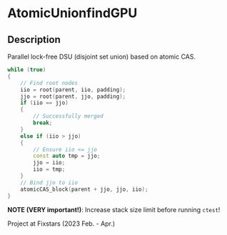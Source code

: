 # AtomicUnionfindGPU

## Description

Parallel lock-free DSU (disjoint set union) based on atomic CAS.

```cpp
while (true)
{
    // Find root nodes
    iio = root(parent, iio, padding);
    jjo = root(parent, jjo, padding);
    if (iio == jjo)
    {
        // Successfully merged
        break;
    }
    else if (iio > jjo)
    {
        // Ensure iio <= jjo
        const auto tmp = jjo;
        jjo = iio;
        iio = tmp;
    }
    // Bind jjo to iio
    atomicCAS_block(parent + jjo, jjo, iio);
}
```

**NOTE (VERY important!)**:
Increase stack size limit before running `ctest`!

Project at Fixstars (2023 Feb. - Apr.)
